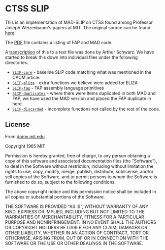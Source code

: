 # CTSS SLIP

This is an implementation of MAD-SLIP on CTSS found among Professor
Joseph Weizenbaum's papers at MIT. The original source can be found
[here](https://dome.mit.edu/handle/1721.3/201707)

The [PDF](02-000311065.pdf) file contains a listing of FAP and MAD
 code. 
 
A [transcription](02-000311065.mad) of this to a text file was done by
 Arthur Schwarz. We have started to break this down into individual
 files under the following directories.
 
- [`SLIP-core`](SLIP-core) - baseline SLIP code matching what was mentioned in
the CACM article.
- [`SLIP-eliza`](SLIP-eliza) - extra functions we believe were added for ELIZA
- [`SLIP-fap`](SLIP-fap) - FAP assembly language primitives
- [`SLIP-duplicates`](SLIP-duplicates) - where there were items
  duplicated in both MAD and FAP, we have used the MAD version and
  placed the FAP duplicate in here
- [`SLIP-discarded`](SLIP-discarded) - incomplete functions not called
  by the rest of the code.
 
## License

 From
 [dome.mit.edu](https://dome.mit.edu/bitstream/handle/1721.3/201707/LICENSE.txt?sequence=2&isAllowed=y)

Copyright 1965 MIT

Permission is hereby granted, free of charge, to any person obtaining
a copy of this software and associated documentation files (the
"Software"), to deal in the Software without restriction, including
without limitation the rights to use, copy, modify, merge, publish,
distribute, sublicense, and/or sell copies of the Software, and to
permit persons to whom the Software is furnished to do so, subject to
the following conditions:

The above copyright notice and this permission notice shall be included in all copies or substantial portions of the Software.

THE SOFTWARE IS PROVIDED "AS IS", WITHOUT WARRANTY OF ANY KIND,
EXPRESS OR IMPLIED, INCLUDING BUT NOT LIMITED TO THE WARRANTIES OF
MERCHANTABILITY, FITNESS FOR A PARTICULAR PURPOSE AND NONINFRINGEMENT.
IN NO EVENT SHALL THE AUTHORS OR COPYRIGHT HOLDERS BE LIABLE FOR ANY
CLAIM, DAMAGES OR OTHER LIABILITY, WHETHER IN AN ACTION OF CONTRACT,
TORT OR OTHERWISE, ARISING FROM, OUT OF OR IN CONNECTION WITH THE
SOFTWARE OR THE USE OR OTHER DEALINGS IN THE SOFTWARE.


